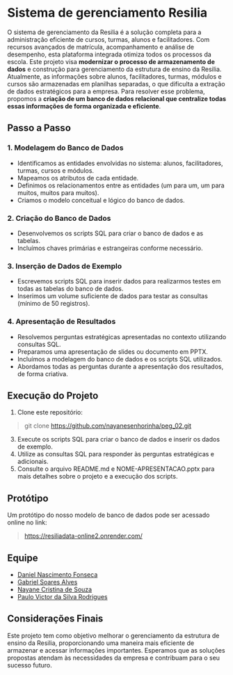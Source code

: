 # Sistema de gerenciamento Resilia
O sistema de gerenciamento da Resilia é a solução completa para a administração eficiente de cursos, turmas, alunos e facilitadores. Com recursos avançados de matrícula, acompanhamento e análise de desempenho, esta plataforma integrada otimiza todos os processos da escola. Este projeto visa **modernizar o processo de armazenamento de dados** e construção para gerenciamento da estrutura de ensino da Resilia. Atualmente, as informações sobre alunos, facilitadores, turmas, módulos e cursos são armazenadas em planilhas separadas, o que dificulta a extração de dados estratégicos para a empresa. Para resolver esse problema, propomos a **criação de um banco de dados relacional que centralize todas essas informações de forma organizada e eficiente**.

## Passo a Passo

### 1. Modelagem do Banco de Dados
- Identificamos as entidades envolvidas no sistema: alunos, facilitadores, turmas, cursos e módulos.
- Mapeamos os atributos de cada entidade.
- Definimos os relacionamentos entre as entidades (um para um, um para muitos, muitos para muitos).
- Criamos o modelo conceitual e lógico do banco de dados.

### 2. Criação do Banco de Dados
- Desenvolvemos os scripts SQL para criar o banco de dados e as tabelas.
- Incluímos chaves primárias e estrangeiras conforme necessário.

### 3. Inserção de Dados de Exemplo
- Escrevemos scripts SQL para inserir dados para realizarmos testes em todas as tabelas do banco de dados.
- Inserimos um volume suficiente de dados para testar as consultas (mínimo de 50 registros).

### 4. Apresentação de Resultados
- Resolvemos perguntas estratégicas apresentadas no contexto utilizando consultas SQL.
- Preparamos uma apresentação de slides ou documento em PPTX.
- Incluímos a modelagem do banco de dados e os scripts SQL utilizados.
- Abordamos todas as perguntas durante a apresentação dos resultados, de forma criativa.

## Execução do Projeto
1. Clone este repositório: 
>git clone https://github.com/nayanesenhorinha/peg_02.git
3. Execute os scripts SQL para criar o banco de dados e inserir os dados de exemplo.
4. Utilize as consultas SQL para responder às perguntas estratégicas e adicionais.
5. Consulte o arquivo README.md e NOME-APRESENTACAO.pptx para mais detalhes sobre o projeto e a execução dos scripts.

## Protótipo
Um protótipo do nosso modelo de banco de dados pode ser acessado online no link:
> https://resiliadata-online2.onrender.com/

## Equipe
- [Daniel Nascimento Fonseca](https://github.com/Dannfonseca)
- [Gabriel Soares Alves](https://github.com/Gabrielsoaresdm)
- [Nayane Cristina de Souza](https://github.com/nayanesenhorinha)
- [Paulo Victor da Silva Rodrigues](https://github.com/pevehdev)

## Considerações Finais
Este projeto tem como objetivo melhorar o gerenciamento da estrutura de ensino da Resilia, proporcionando uma maneira mais eficiente de armazenar e acessar informações importantes. Esperamos que as soluções propostas atendam às necessidades da empresa e contribuam para o seu sucesso futuro.
